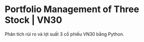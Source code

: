 # Portfolio Management of Three Stock | VN30
Phân tích rủi ro và lợi suất 3 cổ phiếu VN30 bằng Python.
